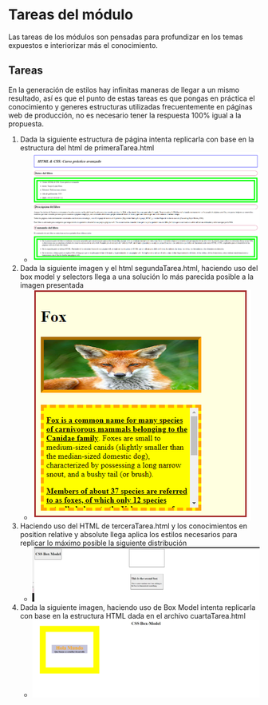 # Tareas del módulo

Las tareas de los módulos son pensadas para profundizar en los temas expuestos e interiorizar más el conocimiento.

## Tareas

En la generación de estilos hay infinitas maneras de llegar a un mismo resultado, así es que el punto de estas tareas es que pongas en práctica el conocimiento y generes estructuras utilizadas frecuentemente en páginas web de producción, no es necesario tener la respuesta 100% igual a la propuesta.

1. Dada la siguiente estructura de página intenta replicarla con base en la estructura del html de primeraTarea.html
   - ![tarea1](./../resources/Tarea1.png)
2. Dada la siguiente imagen y el html segundaTarea.html, haciendo uso del box model y selectors llega a una solución lo más parecida posible a la imagen presentada
   - ![tarea2](./../resources/Tarea2.png)
3. Haciendo uso del HTML de terceraTarea.html y los conocimientos en position relative y absolute llega aplica los estilos necesarios para replicar lo máximo posible la siguiente distribución
   - ![tarea3](./../resources/Tarea3.png)
4. Dada la siguiente imagen, haciendo uso de Box Model intenta replicarla con base en la estructura HTML dada en el archivo cuartaTarea.html
   - ![tarea4](./../resources/Tarea4.png)

